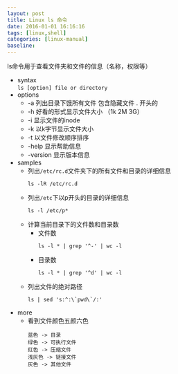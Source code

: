 ```yaml
---
layout: post
title: Linux ls 命令
date: 2016-01-01 16:16:16
tags: [linux,shell]
categories: [linux-manual]
baseline:
---
```


ls命令用于查看文件夹和文件的信息（名称，权限等）

- syntax<br>
  `ls [option] file or directory`
- options
  - -a 列出目录下饿所有文件 包含隐藏文件 . 开头的
  - -h 好看的形式显示文件大小 （1k 2M 3G）
  - -i 显示文件的inode
  - -k 以k字节显示文件大小
  - -t 以文件修改顺序排序
  - -help 显示帮助信息
  - -version 显示版本信息
- samples
  - 列出`/etc/rc.d`文件夹下的所有文件和目录的详细信息<br>
    ```
    ls -lR /etc/rc.d
    ```
  - 列出`/etc`下以p开头的目录的详细信息<br>
    ```
    ls -l /etc/p*
    ```
  - 计算当前目录下的文件数和目录数
    - 文件数<br>
      ```
      ls -l * | grep '^-' | wc -l
      ```
    - 目录数<br>
      ```
      ls -l * | grep '^d' | wc -l
      ```
  - 列出文件的绝对路径
    ```
    ls | sed 's:^:\`pwd\`/:'
    ```
- more
  - 看到文件颜色五颜六色<br>
    ```
    蓝色 -> 目录
    绿色 -> 可执行文件
    红色 -> 压缩文件
    浅灰色 -> 链接文件
    灰色 -> 其他文件
    ```
